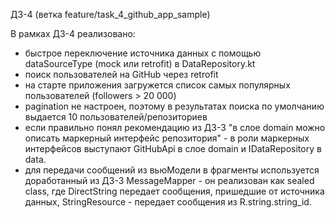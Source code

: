 ДЗ-4 (ветка feature/task_4_github_app_sample)

В рамках ДЗ-4 реализовано:
* быстрое переключение источника данных с помощью dataSourceType (mock или retrofit)
  в DataRepository.kt
* поиск пользователей на GitHub через retrofit
* на старте приложения загружется список самых популярных пользователей (followers > 20 000)
* pagination не настроен, поэтому в результатах поиска  по умолчанию
  выдается 10 пользователей/репозиториев
* если правильно понял рекомендацию из ДЗ-3 "в слое domain можно описать маркерный
  интерфейс репозитория" - в роли маркерных интерфейсов выступают GitHubApi в слое domain
  и IDataRepository в data.
* для передачи сообщений из вьюМодели в фрагменты используется доработанный из ДЗ-3
  MessageMapper - он реализован как sealed class, где DirectString передает сообщения,
  пришедшие от источника данных, StringResource - передает сообщения из R.string.string_id.